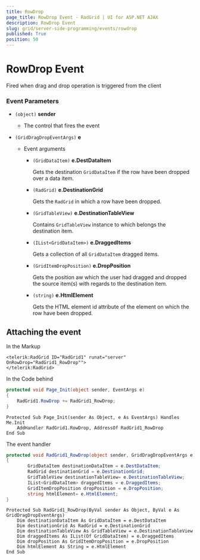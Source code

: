 ```yaml
---
title: RowDrop
page_title: RowDrop Event - RadGrid | UI for ASP.NET AJAX
description: RowDrop Event
slug: grid/server-side-programming/events/rowdrop
published: True
position: 50
---
```


# RowDrop Event

Fired when drag and drop operation is triggered from the client


### Event Parameters

* `(object)` **sender**

    * The control that fires the event

* `(GridDragDropEventArgs)` **e**

    * Event arguments 

        * `(GridDataItem)` **e.DestDataItem**
            
            Gets the destination `GridDataItem` if the row have been dropped over a data item.

        * `(RadGrid)` **e.DestinationGrid**

            Gets the `RadGrid` in which a row have been dropped.

        * `(GridTableView)` **e.DestinationTableView**

            Contains `GridTableView` instance to which belongs the destination item.

        * `(IList<GridDataItem>)` **e.DraggedItems**

            Gets a collection of all `GridDataItem` dragged items. 

        * `(GridItemDropPosition)` **e.DropPosition**

            Gets the position aw which the user had dragged and dropped the source item(s) with regards to the destination item.

        * `(string)` **e.HtmlElement**

            Gets the HTML element id attribute of the element on which the row have been dropped.



## Attaching the event

In the Markup

````ASP.NET
<telerik:RadGrid ID="RadGrid1" runat="server" OnRowDrop="RadGrid1_RowDrop"">
</telerik:RadGrid>
````

In the Code behind

````C#
protected void Page_Init(object sender, EventArgs e)
{
    RadGrid1.RowDrop += RadGrid1_RowDrop;
}
````
````VB
Protected Sub Page_Init(sender As Object, e As EventArgs) Handles Me.Init
    AddHandler RadGrid1.RowDrop, AddressOf RadGrid1_RowDrop
End Sub
````

The event handler

````C#
protected void RadGrid1_RowDrop(object sender, GridDragDropEventArgs e)
{
        GridDataItem destinationDataItem = e.DestDataItem;
        RadGrid destinationGrid = e.DestinationGrid;
        GridTableView destinationTableView= e.DestinationTableView;
        IList<GridDataItem> draggedItems = e.DraggedItems;
        GridItemDropPosition dropPosition = e.DropPosition;
        string htmlElement= e.HtmlElement;
}
````
````VB
Protected Sub RadGrid1_RowDrop(ByVal sender As Object, ByVal e As GridDragDropEventArgs)
    Dim destinationDataItem As GridDataItem = e.DestDataItem
    Dim destinationGrid As RadGrid = e.DestinationGrid
    Dim destinationTableView As GridTableView = e.DestinationTableView
    Dim draggedItems As IList(Of GridDataItem) = e.DraggedItems
    Dim dropPosition As GridItemDropPosition = e.DropPosition
    Dim htmlElement As String = e.HtmlElement
End Sub
````

  

